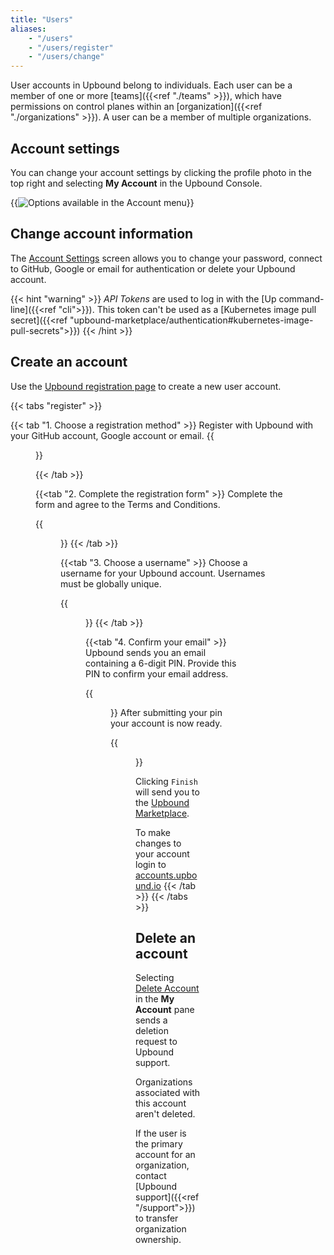 ```yaml
---
title: "Users"
aliases:
    - "/users"
    - "/users/register"
    - "/users/change"
---
```


User accounts in Upbound belong to individuals. Each user can be a member of one or more [teams]({{<ref "./teams" >}}), which have permissions on control planes within an [organization]({{<ref "./organizations" >}}). A user can be a member of multiple organizations.

## Account settings

<!-- vale Google.FirstPerson = NO -->
<!-- Allow `My Account` -->
You can change your account settings by clicking the profile photo in the top
right and selecting **My Account** in the Upbound Console. 
<!-- vale Google.FirstPerson = YES -->

{{<img src="concepts/accounts/images/edit-account.png" alt="Options available in the Account menu" quality="100" >}}

## Change account information

The [Account Settings](https://accounts.upbound.io/settings) screen allows you to change your password, connect to GitHub, Google or email for authentication or delete your Upbound account.

<!-- vale gitlab.Substitutions = NO -->
<!-- allow lowercase kubernetes in the URL -->
{{< hint "warning" >}}
_API Tokens_ are used to log in with the [Up command-line]({{<ref "cli">}}). This token can't be used as a [Kubernetes image pull secret]({{<ref "upbound-marketplace/authentication#kubernetes-image-pull-secrets">}})
{{< /hint >}}
<!-- vale gitlab.Substitutions = YES -->

## Create an account

Use the [Upbound registration page](http://accounts.upbound.io/register) to
create a new user account.

{{< tabs "register" >}}

{{< tab "1. Choose a registration method" >}}
Register with Upbound with your GitHub account, Google account or email.
{{<figure src="/accounts/images/register/signup.png" alt="Choose to sign up with GitHub, Google or Email" height="500px" >}}

{{< /tab >}}

{{<tab "2. Complete the registration form" >}}
Complete the form and agree to the Terms and Conditions.

{{<figure src="/accounts/images/register/completed_form.png" alt="Upbound account creation registration form" height="500px" >}}
{{< /tab >}}

{{<tab "3. Choose a username" >}}
Choose a username for your Upbound account. Usernames must be globally unique.

{{<figure src="/accounts/images/register/choose_username.png" alt="Upbound create a username form" height="500px" >}}
{{< /tab >}}

{{<tab "4. Confirm your email" >}}
Upbound sends you an email containing a 6-digit PIN. Provide this PIN to confirm your email address.

{{<figure src="/accounts/images/register/confirm_pin.png" alt="Example form to insert email confirmation PIN" height="500px" >}}
After submitting your pin your account is now ready. 

{{<figure src="/accounts/images/register/account_ready.png" alt="A screen showing that an Upbound account has been created" height="500px" >}}

Clicking `Finish` will send you to the [Upbound Marketplace](http://marketplace.upbound.io). 

To make changes to your account login to [accounts.upbound.io](https://accounts.upbound.io)
{{< /tab >}}
{{< /tabs >}}

## Delete an account

<!-- vale Google.FirstPerson = NO -->
Selecting [Delete Account](https://accounts.upbound.io/settings/delete) in the
**My Account** pane sends a deletion request to Upbound support. 
<!-- vale Google.FirstPerson = YES -->

Organizations associated with this account aren't deleted. 

If the user is the primary account for an organization, contact [Upbound
support]({{<ref "/support">}}) to transfer organization ownership.
